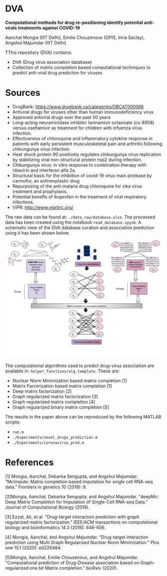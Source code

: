 # DVA
**Computational methods for drug re-positioning identify potential anti-virals treatments against COVID-19**

Aanchal Mongia (IIIT Delhi), Emilie Chouzenoux (OPIS, Inria Saclay), Angshul Majumdar (IIIT Delhi)


TThis repository (DVA) contains:
*  DVA (Drug virus association database)
* Collection of matrix completion based computational techniques to predict anti-viral drug prediction for viruses


# Sources
* DrugBank: https://www.drugbank.ca/categories/DBCAT000066
* Antiviral drugs for viruses other than human immunodeficiency virus
* Approved antiviral drugs over the past 50 years
* Long-acting neuraminidase inhibitor laninamivir octanoate (cs-8958) versus oseltamivir as treatment for children with infuenza virus infection.
* Effectiveness of chloroquine and inflammatory cytokine response in patients with early persistent musculoskeletal pain and arthritis following chikungunya virus infection
* Heat shock protein 90 positively regulates chikungunya virus replication by stabilizing viral non-structural protein nsp2 during infection.
* Chikungunya virus: in vitro response to combination therapy with ribavirin and interferon alfa 2a.
* Structural basis for the inhibition of covid-19 virus main protease by carmofur, an antineoplastic drug
* Repurposing of the anti-malaria drug chloroquine for zika virus treatment and prophylaxis.
* Potential benefts of ibuprofen in the treatment of viral respiratory infections.
* ViPR: http://www.viprbrc.org/

The raw data can be found at: `./data_raw/database.xlsx`. The processed data has been created using the notebook `read_database.ipynb`. A schematic view of the DVA database curation and association prediction using it has been shown below.


![DVA-pipeline](./helper_functions/DVA.png)

The computational algorithms used to predict drug-virus association are available in: `helper_functions/alg_template`.
These are:
* Nuclear Norm Minimization based matrix completion [1]
* Matrix Facrorization based matrix completion [1]
* Deep matrix factorization [2]
* Graph regularized matrix factorization [3]
* Graph regularized matrix completion [4]
* Graph regularized binary matrix completion [5]

The results in the paper above can be reproduced by the following MATLAB scripts:

* `run.m`
* `./Experiments/novel_drugs_prediction.m`
* `./Experiments/coronavirus_pred.m`

# References
[1] Mongia, Aanchal, Debarka Sengupta, and Angshul Majumdar. "McImpute: Matrix completion based imputation for single cell RNA-seq data." Frontiers in genetics 10 (2019): 9.

[2]Mongia, Aanchal, Debarka Sengupta, and Angshul Majumdar. "deepMc: Deep Matrix Completion for Imputation of Single-Cell RNA-seq Data." Journal of Computational Biology (2019).

[3] Ezzat, Ali, et al. "Drug-target interaction prediction with graph regularized matrix factorization." IEEE/ACM transactions on computational biology and bioinformatics 14.3 (2016): 646-656.

[4] Mongia, Aanchal, and Angshul Majumdar. "Drug-target interaction prediction using Multi Graph Regularized Nuclear Norm Minimization." Plos one 15.1 (2020): e0226484.

[5]Mongia, Aanchal, Emilie Chouzenoux, and Angshul Majumdar. "Computational prediction of Drug-Disease association based on Graph-regularized one bit Matrix completion." bioRxiv (2020).
 
 

